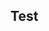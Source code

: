 

## Test

<!-- @Code:test -->
<!--this file is copied from Chinese md, remove this comment to update it, or it will be overwritten on next build-->